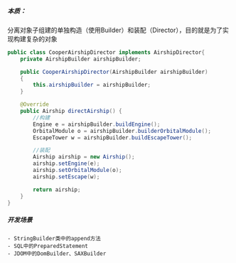##### 本质：

​	分离对象子组建的单独构造（使用Builder）和装配（Director），目的就是为了实现构建复杂的对象



```java
public class CooperAirshipDirector implements AirshipDirector{
    private AirshipBuilder airshipBuilder;

    public CooperAirshipDirector(AirshipBuilder airshipBuilder)
    {
        this.airshipBuilder = airshipBuilder;
    }

    @Override
    public Airship directAirship() {
        //构建
        Engine e = airshipBuilder.buildEngine();
        OrbitalModule o = airshipBuilder.builderOrbitalModule();
        EscapeTower w = airshipBuilder.buildEscapeTower();

        //装配
        Airship airship = new Airship();
        airship.setEngine(e);
        airship.setOrbitalModule(o);
        airship.setEscape(w);

        return airship;
    }
}
```



##### 开发场景

	- StringBuilder类中的append方法
	- SQL中的PreparedStatement
	- JDOM中的DomBuilder、SAXBuilder